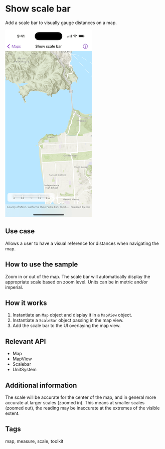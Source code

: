 # Show scale bar

Add a scale bar to visually gauge distances on a map.

![Image of show scale bar](show-scale-bar.png)

## Use case

Allows a user to have a visual reference for distances when navigating the map.

## How to use the sample

Zoom in or out of the map. The scale bar will automatically display the appropriate scale based on zoom level. Units can be in metric and/or imperial.

## How it works

1. Instantiate an `Map` object and display it in a `MapView` object.
2. Instantiate a `ScaleBar` object passing in the map view.
3. Add the scale bar to the UI overlaying the map view.

## Relevant API

* Map
* MapView
* Scalebar
* UnitSystem

## Additional information

The scale will be accurate for the center of the map, and in general more accurate at larger scales (zoomed in). This means at smaller scales (zoomed out), the reading may be inaccurate at the extremes of the visible extent.

## Tags

map, measure, scale, toolkit
